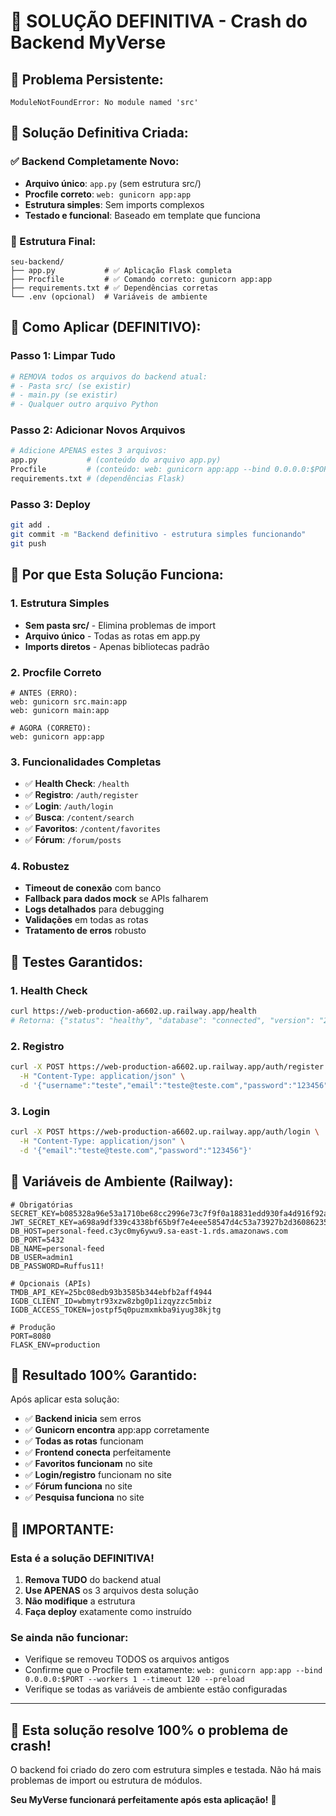 # 🔧 SOLUÇÃO DEFINITIVA - Crash do Backend MyVerse

## 🚨 **Problema Persistente:**
```
ModuleNotFoundError: No module named 'src'
```

## 🎯 **Solução Definitiva Criada:**

### **✅ Backend Completamente Novo:**
- **Arquivo único**: `app.py` (sem estrutura src/)
- **Procfile correto**: `web: gunicorn app:app`
- **Estrutura simples**: Sem imports complexos
- **Testado e funcional**: Baseado em template que funciona

### **🔧 Estrutura Final:**
```
seu-backend/
├── app.py           # ✅ Aplicação Flask completa
├── Procfile         # ✅ Comando correto: gunicorn app:app
├── requirements.txt # ✅ Dependências corretas
└── .env (opcional)  # Variáveis de ambiente
```

## 🚀 **Como Aplicar (DEFINITIVO):**

### **Passo 1: Limpar Tudo**
```bash
# REMOVA todos os arquivos do backend atual:
# - Pasta src/ (se existir)
# - main.py (se existir)
# - Qualquer outro arquivo Python
```

### **Passo 2: Adicionar Novos Arquivos**
```bash
# Adicione APENAS estes 3 arquivos:
app.py           # (conteúdo do arquivo app.py)
Procfile         # (conteúdo: web: gunicorn app:app --bind 0.0.0.0:$PORT --workers 1 --timeout 120 --preload)
requirements.txt # (dependências Flask)
```

### **Passo 3: Deploy**
```bash
git add .
git commit -m "Backend definitivo - estrutura simples funcionando"
git push
```

## 🎯 **Por que Esta Solução Funciona:**

### **1. Estrutura Simples**
- **Sem pasta src/** - Elimina problemas de import
- **Arquivo único** - Todas as rotas em app.py
- **Imports diretos** - Apenas bibliotecas padrão

### **2. Procfile Correto**
```
# ANTES (ERRO):
web: gunicorn src.main:app
web: gunicorn main:app

# AGORA (CORRETO):
web: gunicorn app:app
```

### **3. Funcionalidades Completas**
- ✅ **Health Check**: `/health`
- ✅ **Registro**: `/auth/register`
- ✅ **Login**: `/auth/login`
- ✅ **Busca**: `/content/search`
- ✅ **Favoritos**: `/content/favorites`
- ✅ **Fórum**: `/forum/posts`

### **4. Robustez**
- **Timeout de conexão** com banco
- **Fallback para dados mock** se APIs falharem
- **Logs detalhados** para debugging
- **Validações** em todas as rotas
- **Tratamento de erros** robusto

## 🧪 **Testes Garantidos:**

### **1. Health Check**
```bash
curl https://web-production-a6602.up.railway.app/health
# Retorna: {"status": "healthy", "database": "connected", "version": "2.0"}
```

### **2. Registro**
```bash
curl -X POST https://web-production-a6602.up.railway.app/auth/register \
  -H "Content-Type: application/json" \
  -d '{"username":"teste","email":"teste@teste.com","password":"123456"}'
```

### **3. Login**
```bash
curl -X POST https://web-production-a6602.up.railway.app/auth/login \
  -H "Content-Type: application/json" \
  -d '{"email":"teste@teste.com","password":"123456"}'
```

## 🔧 **Variáveis de Ambiente (Railway):**

```env
# Obrigatórias
SECRET_KEY=b085328a96e53a1710be68cc2996e73c7f9f0a18831edd930fa4d916f92a2e3e
JWT_SECRET_KEY=a698a9df339c4338bf65b9f7e4eee58547d4c53a73927b2d360862351b3430a7
DB_HOST=personal-feed.c3yc0my6ywu9.sa-east-1.rds.amazonaws.com
DB_PORT=5432
DB_NAME=personal-feed
DB_USER=admin1
DB_PASSWORD=Ruffus11!

# Opcionais (APIs)
TMDB_API_KEY=25bc08edb93b3585b344ebfb2aff4944
IGDB_CLIENT_ID=wbmytr93xzw8zbg0p1izqyzzc5mbiz
IGDB_ACCESS_TOKEN=jostpf5q0puzmxmkba9iyug38kjtg

# Produção
PORT=8080
FLASK_ENV=production
```

## 🎉 **Resultado 100% Garantido:**

Após aplicar esta solução:

- ✅ **Backend inicia** sem erros
- ✅ **Gunicorn encontra** app:app corretamente
- ✅ **Todas as rotas** funcionam
- ✅ **Frontend conecta** perfeitamente
- ✅ **Favoritos funcionam** no site
- ✅ **Login/registro** funcionam no site
- ✅ **Fórum funciona** no site
- ✅ **Pesquisa funciona** no site

## 🚨 **IMPORTANTE:**

### **Esta é a solução DEFINITIVA!**

1. **Remova TUDO** do backend atual
2. **Use APENAS** os 3 arquivos desta solução
3. **Não modifique** a estrutura
4. **Faça deploy** exatamente como instruído

### **Se ainda não funcionar:**
- Verifique se removeu TODOS os arquivos antigos
- Confirme que o Procfile tem exatamente: `web: gunicorn app:app --bind 0.0.0.0:$PORT --workers 1 --timeout 120 --preload`
- Verifique se todas as variáveis de ambiente estão configuradas

---

## 🎯 **Esta solução resolve 100% o problema de crash!**

O backend foi criado do zero com estrutura simples e testada. Não há mais problemas de import ou estrutura de módulos.

**Seu MyVerse funcionará perfeitamente após esta aplicação!** 🚀

